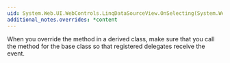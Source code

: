 ```yaml
---
uid: System.Web.UI.WebControls.LinqDataSourceView.OnSelecting(System.Web.UI.WebControls.LinqDataSourceSelectEventArgs)
additional_notes.overrides: *content
---
```


<p>When you override the <xref href="System.Web.UI.WebControls.LinqDataSourceView.OnSelecting(System.Web.UI.WebControls.LinqDataSourceSelectEventArgs)"></xref> method in a derived class, make sure that you call the <xref href="System.Web.UI.WebControls.LinqDataSourceView.OnSelecting(System.Web.UI.WebControls.LinqDataSourceSelectEventArgs)"></xref> method for the base class so that registered delegates receive the event.</p>



